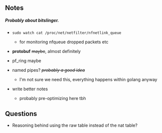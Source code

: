 ## Notes

##### Probably about bitslinger.

 * `sudo watch cat /proc/net/netfilter/nfnetlink_queue`
   * for monitoring nfqueue dropped packets etc


 * **protobuf** ~~maybe~~, almost definitely


 * pf_ring maybe



 * named pipes? ~~_probably a good idea_~~
   * I'm not sure we need this, everything happens within golang anyway


 * write better notes
   * probably pre-optimizing here tbh


## Questions

  * Reasoning behind using the raw table instead of the nat table?
